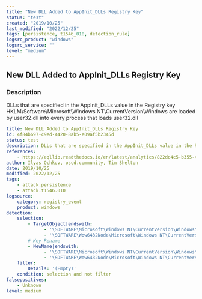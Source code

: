 ```yaml
---
title: "New DLL Added to AppInit_DLLs Registry Key"
status: "test"
created: "2019/10/25"
last_modified: "2022/12/25"
tags: [persistence, t1546_010, detection_rule]
logsrc_product: "windows"
logsrc_service: ""
level: "medium"
---
```


## New DLL Added to AppInit_DLLs Registry Key

### Description

DLLs that are specified in the AppInit_DLLs value in the Registry key HKLM\Software\Microsoft\Windows NT\CurrentVersion\Windows are loaded by user32.dll into every process that loads user32.dll

```yml
title: New DLL Added to AppInit_DLLs Registry Key
id: 4f84b697-c9ed-4420-8ab5-e09af5b2345d
status: test
description: DLLs that are specified in the AppInit_DLLs value in the Registry key HKLM\Software\Microsoft\Windows NT\CurrentVersion\Windows are loaded by user32.dll into every process that loads user32.dll
references:
    - https://eqllib.readthedocs.io/en/latest/analytics/822dc4c5-b355-4df8-bd37-29c458997b8f.html
author: Ilyas Ochkov, oscd.community, Tim Shelton
date: 2019/10/25
modified: 2022/12/25
tags:
    - attack.persistence
    - attack.t1546.010
logsource:
    category: registry_event
    product: windows
detection:
    selection:
        - TargetObject|endswith:
              - '\SOFTWARE\Microsoft\Windows NT\CurrentVersion\Windows\AppInit_Dlls'
              - '\SOFTWARE\Wow6432Node\Microsoft\Windows NT\CurrentVersion\Windows\AppInit_Dlls'
        # Key Rename
        - NewName|endswith:
              - '\SOFTWARE\Microsoft\Windows NT\CurrentVersion\Windows\AppInit_Dlls'
              - '\SOFTWARE\Wow6432Node\Microsoft\Windows NT\CurrentVersion\Windows\AppInit_Dlls'
    filter:
        Details: '(Empty)'
    condition: selection and not filter
falsepositives:
    - Unknown
level: medium

```
